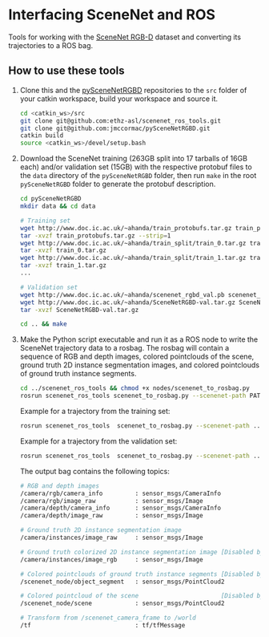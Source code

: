 # Interfacing SceneNet and ROS
Tools for working with the [SceneNet RGB-D](https://robotvault.bitbucket.io/scenenet-rgbd.html) dataset and converting its trajectories to a ROS bag.

## How to use these tools
1. Clone this and the [pySceneNetRGBD](https://github.com/jmccormac/pySceneNetRGBD) repositories to the `src` folder of your catkin workspace, build your workspace and source it.

    ```bash
    cd <catkin_ws>/src
    git clone git@github.com:ethz-asl/scenenet_ros_tools.git
    git clone git@github.com:jmccormac/pySceneNetRGBD.git
    catkin build
    source <catkin_ws>/devel/setup.bash
    ```

2. Download the SceneNet training (263GB split into 17 tarballs of 16GB each) and/or validation set (15GB) with the respective protobuf files to the `data` directory of the `pySceneNetRGBD` folder, then run `make` in the root `pySceneNetRGBD` folder to generate the protobuf description.

    ```bash
    cd pySceneNetRGBD
    mkdir data && cd data

    # Training set
    wget http://www.doc.ic.ac.uk/~ahanda/train_protobufs.tar.gz train_protobufs.tar.gz
    tar -xvzf train_protobufs.tar.gz --strip=1
    wget http://www.doc.ic.ac.uk/~ahanda/train_split/train_0.tar.gz train_0.tar.gz
    tar -xvzf train_0.tar.gz
    wget http://www.doc.ic.ac.uk/~ahanda/train_split/train_1.tar.gz train_1.tar.gz
    tar -xvzf train_1.tar.gz
    ...

    # Validation set
    wget http://www.doc.ic.ac.uk/~ahanda/scenenet_rgbd_val.pb scenenet_rgbd_val.pb
    wget http://www.doc.ic.ac.uk/~ahanda/SceneNetRGBD-val.tar.gz SceneNetRGBD-val.tar.gz
    tar -xvzf SceneNetRGBD-val.tar.gz

    cd .. && make
    ```

3. Make the Python script executable and run it as a ROS node to write the SceneNet trajectory data to a rosbag. The rosbag will contain a sequence of RGB and depth images, colored pointclouds of the scene, ground truth 2D instance segmentation images, and colored pointclouds of ground truth instance segments.

    ```bash
    cd ../scenenet_ros_tools && chmod +x nodes/scenenet_to_rosbag.py
    rosrun scenenet_ros_tools scenenet_to_rosbag.py --scenenet-path PATH/TO/pySceneNetRGBD --dataset-type DATASET_TYPE [--train-set-split TRAIN_SET_SPLIT] --trajectory TRAJECTORY [--to-frame TO_FRAME] [--output-bag OUTPUT_BAG]
    ```
    Example for a trajectory from the training set:
    ```bash
    rosrun scenenet_ros_tools  scenenet_to_rosbag.py --scenenet-path ../pySceneNetRGBD/ --dataset-type train --train-set-split 0 --trajectory 1  --output-bag scenenet_train_0_traj_1.bag
    ```
    Example for a trajectory from the validation set:
    ```bash
    rosrun scenenet_ros_tools  scenenet_to_rosbag.py --scenenet-path ../pySceneNetRGBD/ --dataset-type val --trajectory 1 --output-bag scenenet_val_traj_1.bag
    ```
    The output bag contains the following topics:
    ```bash
    # RGB and depth images
    /camera/rgb/camera_info         : sensor_msgs/CameraInfo
    /camera/rgb/image_raw           : sensor_msgs/Image
    /camera/depth/camera_info       : sensor_msgs/CameraInfo
    /camera/depth/image_raw         : sensor_msgs/Image        

    # Ground truth 2D instance segmentation image
    /camera/instances/image_raw     : sensor_msgs/Image

    # Ground truth colorized 2D instance segmentation image [Disabled by default]
    /camera/instances/image_rgb     : sensor_msgs/Image

    # Colored pointclouds of ground truth instance segments [Disabled by default]
    /scenenet_node/object_segment   : sensor_msgs/PointCloud2

    # Colored pointcloud of the scene                       [Disabled by default]
    /scenenet_node/scene            : sensor_msgs/PointCloud2

    # Transform from /scenenet_camera_frame to /world
    /tf                             : tf/tfMessage
    ```
